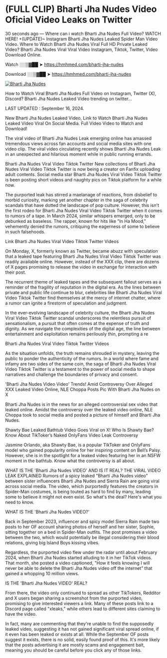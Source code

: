 # (FULL CLIP) Bharti Jha Nudes Video Oficial Video Leaks on Twitter

30 seconds ago — Where can i watch Bharti Jha Nudes Full Video? WATCH HERE! +(UPDATE)~ Instagram Bharti Jha Nudes Leaked Spider Man Video Video. Where to Watch Bharti Jha Nudes Viral Full HD Private Leaked Video? Bharti Jha Nudes Viral Viral Video Instagram, Tiktok, Twitter, Video Download Online.

Watch ░░▒▓██ ➤ https://hmhmed.com/bharti-jha-nudes

Download ░░▒▓██ ➤ https://hmhmed.com/bharti-jha-nudes

[![Bharti Jha Nudes](https://i.imgur.com/dJHk4Zq.gif)](https://hmhmed.com/bharti-jha-nudes)

How to Watch Viral Bharti Jha Nudes Full Video on Instagram, Twitter (X), Discord? Bharti Jha Nudes Leaked Video trending on twitter...

LAST UPDATED : September 16, 2024.

New Bharti Jha Nudes Leaked Video, Link to Watch Bharti Jha Nudes Leaked Video Viral On Social Media. Full Video Video to Watch and Download!

The viral video of Bharti Jha Nudes Leak emerging online has amassed tremendous views across fan accounts and social media sites with one video clip. The viral video circulating recently shows Bharti Jha Nudes Leak in an unexpected and hilarious moment while in public running errands.

Bharti Jha Nudes Viral Video Tiktok Twitter New collections of Bharti Jha Nudes Viral Video Tiktok Twitter is now being a creator on Fanfix uploading adult contents. Social media star Bharti Jha Nudes Viral Video Tiktok Twitter is been posting short videos and naughty pics on Tiktok platform for a while now.

The purported leak has stirred a maelanage of reactions, from disbelief to morbid curiosity, marking yet another chapter in the saga of celebrity scandals that have dotted the landscape of pop culture. However, this isn't the first rodeo for Bharti Jha Nudes Viral Video Tiktok Twitter when it comes to rumors of a tape. In March 2024, similar whispers emerged, only to be debunked as baseless. The rapper, known for hits like "In Ha Mood," vehemently denied the rumors, critiquing the eagerness of some to believe in such falsehoods.

Link Bharti Jha Nudes Viral Video Tiktok Twitter Videos

On Monday, X, formerly known as Twitter, became abuzz with speculation that a leaked tape featuring Bharti Jha Nudes Viral Video Tiktok Twitter was readily available online. However, instead of the XXX clip, there are dozens of X pages promising to release the video in exchange for interaction with their post.

The recurrent theme of leaked tapes and the subsequent fallout serves as a reminder of the fragility of reputation in the digital era. As the lines between private and public life continue to blur, celebrities like Bharti Jha Nudes Viral Video Tiktok Twitter find themselves at the mercy of internet chatter, where a rumor can ignite a firestorm of speculation and judgment.

In the ever-evolving landscape of celebrity culture, the Bharti Jha Nudes Viral Video Tiktok Twitter scandal underscores the relentless pursuit of sensationalism, a pursuit that often comes at the expense of truth and dignity. As we navigate the complexities of the digital age, the line between entertainment and exploitation remains perilously thin, prompting a re

Bharti Jha Nudes Viral Video Tiktok Twitter Videos

As the situation unfolds, the truth remains shrouded in mystery, leaving the public to ponder the authenticity of the rumors. In a world where fame and infamy are two sides of the same coin, the saga of Bharti Jha Nudes Viral Video Tiktok Twitter is a testament to the power of social media to shape narratives and challenge the boundaries of privacy and consent.

'Bharti Jha Nudes Video Video' Trends! Amid Controversy Over Alleged XXX Leaked Video Online, NLE Choppa Posts Pic With Bharti Jha Nudes on X

Bharti Jha Nudes is in the news for an alleged controversial sex video that leaked online. Amidst the controversy over the leaked video online, NLE Choppa took to social media and posted a picture of himself and Bharti Jha Nudes.

Shawty Bae Leaked Bathtub Video Goes Viral on X! Who Is Shawty Bae? Know About TikToker’s Naked OnlyFans Video Leak Controversy

Jasmine Orlando, aka Shawty Bae, is a popular TikToker and OnlyFans model who gained popularity online for her inspiring content on Bell’s Palsy. However, she is in the spotlight for a leaked video featuring her in an NSFW moment in the bathtub. Know what the controversy is all about.

WHAT IS THE 'Bharti Jha Nudes VIDEO' AND IS IT REAL? THE VIRAL VIDEO LEAK EXPLAINED Rumors of a spicy leaked "Bharti Jha Nudes video" between sister influencers Bharti Jha Nudes and Sierra Rain are going viral across social media. The video, which purportedly features the creators in Spider-Man costumes, is being touted as hard to find by many, leading some to believe it might not even exist. So what's the deal? Here's what you need to know.

WHAT IS THE 'Bharti Jha Nudes VIDEO?'

Back in September 2023, influencer and spicy model Sierra Rain made two posts to her OF account sharing photos of herself and her sister, Sophie, sitting together on a bed in Spider-Man outfits. The post promises a video between the two, which would potentially be illegal considering their blood relations, giving big Island Boys kissing vibes.

Regardless, the purported video flew under the radar until about February 2024, when Bharti Jha Nudes started alluding to it in her TikTok videos. That month, she posted a video captioned, "How it feels knowing I will never be able to delete the Bharti Jha Nudes video off the internet" that gained a whopping 10 million views.

IS THE 'Bharti Jha Nudes VIDEO' REAL?

From there, the video only continued to spread as other TikTokers, Redditor and X users began sharing a screenshot from the purported video, promising to give interested viewers a link. Many of these posts link to a Discord page called "xleaks," while others lead to different sites claiming to have the video.

In fact, many are commenting that they're unable to find the supposedly leaked video, suggesting it has not gained significant viral spread online, if it even has been leaked or exists at all. While the September OF posts suggest it exists, there is no solid, easily found proof of this. It's more likely that the posts advertising it are mostly scams and engagement bait, meaning you should be careful before you click any of those links.